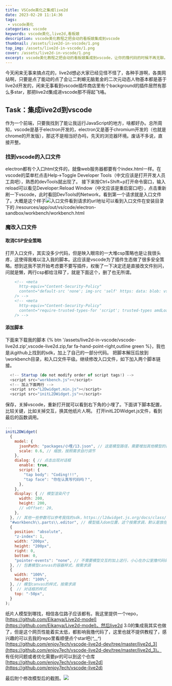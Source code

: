 ```yaml
---
title: VSCode美化之集成live2d
date: 2023-02-20 11:14:36
tags: 
 - vscode美化
categories: vscode
keywords: vscode美化,live2d,看板娘
description: vscode美化教程之把会动的看板娘集成到vscode
thumbnail: /assets/live2d-in-vscode/1.png
top_img: /assets/live2d-in-vscode/1.png
cover: /assets/live2d-in-vscode/1.png
excerpt: vscode美化教程之把会动的看板娘集成到vscode，让你的撸代码的时候不再无聊。
---
```


今天闲来无事来搞点花的，live2d想必大家已经见怪不怪了，各种手游啊，各类网站啊，只要是点了能动的<span class="shy-block">点了会让二刺螈无脑氪金的</span>二次元动态人物基本都是基于live2d开发的，闲来无事看到vscode插件商店里有个background的插件居然有那么多star，那把live2d集成进vscode那不得起飞咯。

## Task：集成live2d到vscode

作为一个前端，只要我找到了能让我运行JavaScript的地方，啥都好办。总所周知，vscode是基于electron开发的，electron又是基于chromium开发的（也就是chrome的开发版），那这不是相当好办吗，先天的浏览器环境。废话不多说，直接开整。

### 找到vscode的入口文件

electron都有个入口html文件的，就像web服务器都要有个index.html一样。在vscode的菜单栏点击Help->Toggle Developer Tools（中文应该是打开开发人员工具吧），熟悉的devTools就出现了。
接下来按Ctrl+Shift+p打开命令窗口，输入reload可以看见Developer:Reload Window（中文应该是重启窗口吧），点击重新刷一下vscode，此时看回DevTools的Network，看到第一个请求就是入口文件了。大概是这个样子![入口文件](/assets/live2d-in-vscode/2.png)看到请求的url地址可以看到入口文件在安装目录下的
/resources/app/out/vs/code/electron-sandbox/workbench/workbench.html

### 魔改入口文件

#### 取消CSP安全策略

打开入口文件，其实没多少代码，但是映入眼帘的一大堆csp策略也是让我很头疼，这使得我难以注入我的脚本。这应该是vscode为了插件生态做了很多安全策略。想到这我不禁开始考虑要不要写插件，权衡了一下决定还是直接改文件<span class="shy-block">别问，问就是懒</span>，两行csp都给注释了，就是下面这个，删了也无所谓。

``` html
    <!-- <meta
      http-equiv="Content-Security-Policy"
      content="default-src 'none'; img-src 'self' https: data: blob: vscode-remote-resource:; media-src 'self'; frame-src 'self' vscode-webview:; object-src 'self'; script-src 'self' 'unsafe-eval' blob:; style-src 'self' 'unsafe-inline'; connect-src 'self' https: ws:; font-src 'self' https: vscode-remote-resource:;"
    /> -->
    <!-- <meta
      http-equiv="Content-Security-Policy"
      content="require-trusted-types-for 'script'; trusted-types amdLoader cellRendererEditorText defaultWorkerFactory diffEditorWidget stickyScrollViewLayer editorGhostText domLineBreaksComputer editorViewLayer diffReview dompurify notebookRenderer safeInnerHtml standaloneColorizer tokenizeToString;"
    /> -->
```

#### 添加脚本

下面来下载我的脚本 {% btn '/assets/live2d-in-vscode/vscode-live2d.zip',vscode-live2d.zip,far fa-hand-point-right,outline green %}，我也是从github上找到的sdk，加上了自己的一部分代码。
把脚本解压后放到\workbench目录，和入口文件平级。继续修改入口文件，如下加入两个脚本链接。

``` javascript
  <!-- Startup (do not modify order of script tags!) -->
  <script src="workbench.js"></script>
  <!-- 加上下面两行 -->
  <script src="L2Dwidget.min.js"></script>
  <script src="initL2DWidget.js"></script>
```

保存，关掉vscode，重新打开就可以看到右下角的小埋了。下面讲下脚本配置，比较关键，比如关掉交互，换其他纸片人啊。
打开initL2DWidget.js文件，看到最后的函数调用。

``` initL2DWidget.js
...
initL2DWidget(
  {
    model: {
      jsonPath: "packages/小埋/13.json", // 这是模型路径，需要增加其他模型的扔到packages里面改下路径就行
      scale: 0.6, // 缩放，按照需求自行调节
    },
    dialog: { // 点击出现对话框
      enable: true,
      script: {
        "tap body": "Coding!!!",
        "tap face": "你在认真写代码吗？",
      },
    },
    display: { // 模型渲染尺寸
      width: 200,
      height: 200,
      // vOffset: 20,
    },
  }, // 其他一些参数可以参考我找的sdk，https://l2dwidget.js.org/docs/class/src/index.js~L2Dwidget.html
  "#workbench\\.parts\\.editor", // 模型插入dom位置，这个按需求调，默认是放在body里fixed布局，因为比较遮挡下面的调试窗口我给挪了个位置
  {
    position: "absolute",
    "z-index": 1,
    width: "200px",
    height: "200px",
    right: 0,
    bottom: 0,
    "pointer-events": "none", // 不需要模型交互的加上这行，小心在办公室撸代码的时候不小心点到，然后外放个社死语音
  }, // 包裹模型canvas的容器样式，按需求调
  {
    width: "100%",
    height: "100%",
  }, // 模型canvas的样式，按需求调
  {  // 对话框的样式
    top: "-50px",
  }
);
```

纸片人模型到哪找，相信各位路子应该都有。我这里提供一个repo，[https://github.com/Eikanya/Live2d-model](https://github.com/Eikanya/Live2d-model)。然后live2d 3.0的集成我其实也做了，但是这个网页性能着实太低，都影响我撸代码了，这里也就不提供教程了，感兴趣的可以去我的repo里看<span class="shy-block">顺便点个star吧(*^__^*)</span>[https://github.com/enjoy7ech/vscode-live2d-dev/tree/master/live2d_3](https://github.com/enjoy7ech/vscode-live2d-dev/tree/master/live2d_3)。
有任何问题或者优化需要pr的可以到这个仓库<i class="far fa-hand-point-right"></i>[https://github.com/enjoy7ech/vscode-live2d](https://github.com/enjoy7ech/vscode-live2d)

最后附个修改模型后的截图。![](/assets/live2d-in-vscode/2.gif)
